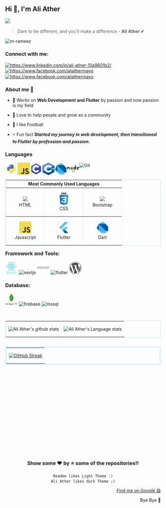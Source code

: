 ## Hi 👋, I'm Ali Ather 

<!-- HeadLine !-->
<img src="https://readme-typing-svg.herokuapp.com?font=Algerians&color=FF3A61&width=500&lines=I+am+a+Web+Developer+and+Flutter+Developer....">
    
> Dare to be different, and you'll make a difference - **Ali Ather** 💕


<!--Profile views counter API!-->
<img src="https://komarev.com/ghpvc/?username=AliAtherAyyubi&label=visitors&color=FF3A61&style=flat" alt="m-rameez" />


<h3 align="left">Connect with me:</h3>

<p align="left">
<a href="https://www.linkedin.com/in/ali-ather-10a9601b2/" target="blank"><img align="center" src="https://raw.githubusercontent.com/rahuldkjain/github-profile-readme-generator/master/src/images/icons/Social/linked-in-alt.svg" alt="https://www.linkedin.com/in/ali-ather-10a9601b2/" height="30" width="40" />
</a><a href="https://www.facebook.com/aliathermayo" target="blank"><img align="center" src="https://raw.githubusercontent.com/rahuldkjain/github-profile-readme-generator/master/src/images/icons/Social/github.svg" alt="https://www.facebook.com/aliathermayo" height="30" width="40" /></a>
  <a href="https://github.com/AliAtherAyyubi" target="blank"><img align="center" src="https://raw.githubusercontent.com/rahuldkjain/github-profile-readme-generator/master/src/images/icons/Social/facebook.svg" alt="https://www.facebook.com/aliathermayo" height="30" width="40" /></a> 
  

</p>

### About me 🚀
- 🌱 Works on **Web Development and Flutter** by passion and now passion is my field
- 👯 Love to help people and grow as a community
- 👣 I like Football

- ⚡ Fun fact ***Started my journey in web development, then transitioned to Flutter by profession and passion.***

<h3 align="left">Languages</h3>

<!-- Row 1 -->

<p align="left">
  <img width="40" height="40" align="left" src="https://raw.githubusercontent.com/github/explore/80688e429a7d4ef2fca1e82350fe8e3517d3494d/topics/python/python.png" alt="Python">
  <img width="40" height="40" align="left" src="https://raw.githubusercontent.com/github/explore/80688e429a7d4ef2fca1e82350fe8e3517d3494d/topics/javascript/javascript.png" alt="JavaScript">
  <img width="40" height="40" align="left" src="https://github.com/Aakarsh-B/trying-repos/blob/master/c-programming.png" alt="C">
  <img width="40" height="40" align="left" src="https://github.com/Aakarsh-B/trying-repos/blob/master/c++.png" alt="C++">
  <img width="40" height="40" align="left" src="https://raw.githubusercontent.com/github/explore/80688e429a7d4ef2fca1e82350fe8e3517d3494d/topics/dart/dart.png" />
  <img width="40" height="40" align="left" src="https://raw.githubusercontent.com/devicons/devicon/master/icons/nodejs/nodejs-original-wordmark.svg" alt="Node.js">
  <img width="40" height="40" align="left" src="https://www.vectorlogo.zone/logos/git-scm/git-scm-icon.svg" alt="Git">
  
</p>

<!-- Most Commonly Used Languages -->

<div align="center">
    <table align="right" border="2" bordercolor="#d6f0fc">
        <th colspan="3" >Most Commonly Used Languages</th>
        <tr>
            <td align="center" width="110" height="87">
                <img src="https://raw.githubusercontent.com/dustin100/dustin100/master/assests/html5-original.svg" width="40px"/>
                <br /> HTML
            </td>
            <td align="center" width="110" height="87">
                 <img src="https://raw.githubusercontent.com/devicons/devicon/master/icons/css3/css3-original-wordmark.svg" alt="css3" width="40" height="40"/>
                <br /> CSS
            </td>
            <td align="center" width="110" height="87">
                <img src="https://raw.githubusercontent.com/dustin100/dustin100/master/assests/bootstrap-plain.svg" width="40px"/>
                <br /> Bootstrap
            </td>
        </tr>
        <tr>
            <td align="center" width="110" height="87">
                <img src="https://raw.githubusercontent.com/devicons/devicon/master/icons/javascript/javascript-original.svg" alt="javascript"width="40px"/>
                <br /> Javascript
            </td>
            <td align="center" width="110" height="87">
                <img src="https://raw.githubusercontent.com/github/explore/80688e429a7d4ef2fca1e82350fe8e3517d3494d/topics/flutter/flutter.png" width="40px"/>
                <br /> Flutter
            </td>
            <td align="center" width="110" height="87">
                <img src="https://raw.githubusercontent.com/github/explore/80688e429a7d4ef2fca1e82350fe8e3517d3494d/topics/dart/dart.png" width="40px"/>
                <br /> Dart
            </td>
        </tr>
    </table>
</div>
<br><br>

### Framework and Tools:

<!-- Row 1 -->
<p>
  <img width="40" height="40" src="https://raw.githubusercontent.com/devicons/devicon/master/icons/react/react-original-wordmark.svg" alt="react"  />
  <img  width="40" height="40" src="https://cdn.worldvectorlogo.com/logos/nextjs-2.svg" alt="nextjs"/>
  <img  width="40" height="40" src="https://raw.githubusercontent.com/devicons/devicon/master/icons/express/express-original-wordmark.svg" alt="express" />
  <img  width="40" height="40" src="https://www.vectorlogo.zone/logos/flutterio/flutterio-icon.svg" alt="flutter"/>
  <img  width="40" height="40" src="https://raw.githubusercontent.com/github/explore/80688e429a7d4ef2fca1e82350fe8e3517d3494d/topics/wordpress/wordpress.png" alt="wordpress" />
</p>
    
### Database:
<p>
<img width="40" height="40" src="https://raw.githubusercontent.com/devicons/devicon/master/icons/mongodb/mongodb-original-wordmark.svg" alt="mongodb" />
<img width="40" height="40" src="https://www.vectorlogo.zone/logos/firebase/firebase-icon.svg" alt="firebase" />
<img width="40" height="40" src="https://www.svgrepo.com/show/303229/microsoft-sql-server-logo.svg" alt="mssql"/>
</p>

<br>

<table align="right" border="2" bordercolor="#D6F0FC">
  <tr>
    <td>  
        
![Ali Ather's github stats](https://github-readme-stats.vercel.app/api?username=AliAtherAyyubi&theme=buefy&show_icons=true&hide_border=true) 
        
    
<td>
    
![Ali Ather's Language stats](https://github-readme-stats-eight-theta.vercel.app/api/top-langs/?username=AliAtherAyyubi&theme=buefy&layout=compact&langs_count=8&hide_border=true)   
</td>       
   </tr> 
</table>



<!-- </br>
<table align="right" border="2" bordercolor="#D6F0FC">
<tr>
 <b align ="left">🏆 GitHub Profile Trophy: </b> 
 </tr> 
    <tr>
 <a href="https://github.com/AliAtherAyyubi">
 <img width = 600 src="https://github-profile-trophy.vercel.app/?username=AliAtherAyyubi&theme=D6F0FC"/>
 </a> 
 </tr> 
 </table> -->





<table align="right" border="4" bordercolor="#D6F0FC">
<tr>
    <td>
        
[![GitHub Streak](https://streak-stats.demolab.com?user=AliAtherAyyubi&theme=buefy&hide_border=true)](https://git.io/streak-stats)        

</td>

    
</tr>
</table>
 


</details>
</br></br></br></br></br></br></br></br></br></br></br></br></br></br></br></br></br></br></br></br></br></br></br></br></br></br>
    
<div align="center">

<span align="center">

### Show some ❤️ by ⭐️ some of the repositories!!
</span>


`Readme likes Light Theme :)`
</br>
`Ali Ather likes dark Theme ;)`

<div align="right">
    <a href="https://www.google.com/search?q=AliAtherAyyubi&oq=zapeeo&aqs=chrome.1.69i60j69i59j69i57j0i10j69i60l3j69i65.4133j0j4&sourceid=chrome&ie=UTF-8"> Find me on Google 😄</a>
    <p>Bye Bye 💜 </p>
</div>


</div>
